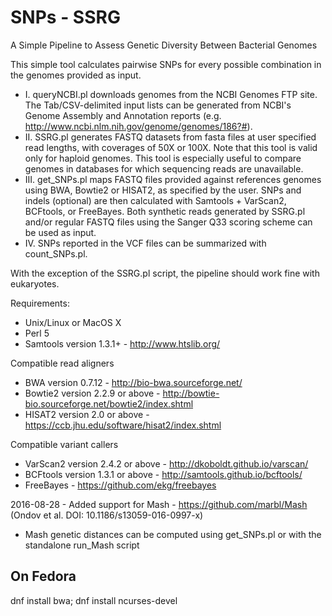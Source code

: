 # SNPs - SSRG
A Simple Pipeline to Assess Genetic Diversity Between Bacterial Genomes

This simple tool calculates pairwise SNPs for every possible combination in the genomes provided as input.

- I. queryNCBI.pl downloads genomes from the NCBI Genomes FTP site. The Tab/CSV-delimited input lists can be generated from NCBI's Genome Assembly and Annotation reports (e.g. http://www.ncbi.nlm.nih.gov/genome/genomes/186?#).
-	II. SSRG.pl generates FASTQ datasets from fasta files at user specified read lengths, with coverages of 50X or 100X. Note that this tool is valid only for haploid genomes. This tool is especially useful to compare genomes in databases for which sequencing reads are unavailable.
-	III. get_SNPs.pl maps FASTQ files provided against references genomes using BWA, Bowtie2 or HISAT2, as specified by the user. SNPs and indels (optional) are then calculated with Samtools + VarScan2, BCFtools, or FreeBayes. Both synthetic reads generated by SSRG.pl and/or regular FASTQ files using the Sanger Q33 scoring scheme can be used as input.
-	IV. SNPs reported in the VCF files can be summarized with count_SNPs.pl.

With the exception of the SSRG.pl script, the pipeline should work fine with eukaryotes.

Requirements:
- Unix/Linux or MacOS X
- Perl 5
- Samtools version 1.3.1+ - http://www.htslib.org/

Compatible read aligners
- BWA version 0.7.12 - http://bio-bwa.sourceforge.net/
- Bowtie2 version 2.2.9 or above - http://bowtie-bio.sourceforge.net/bowtie2/index.shtml
- HISAT2 version 2.0 or above - https://ccb.jhu.edu/software/hisat2/index.shtml

Compatible variant callers
- VarScan2 version 2.4.2 or above - http://dkoboldt.github.io/varscan/
- BCFtools version 1.3.1 or above - http://samtools.github.io/bcftools/
- FreeBayes - https://github.com/ekg/freebayes

2016-08-28 - Added support for Mash - https://github.com/marbl/Mash (Ondov et al. DOI: 10.1186/s13059-016-0997-x)
- Mash genetic distances can be computed using get_SNPs.pl or with the standalone run_Mash script 

## On Fedora
dnf install bwa; dnf install ncurses-devel
